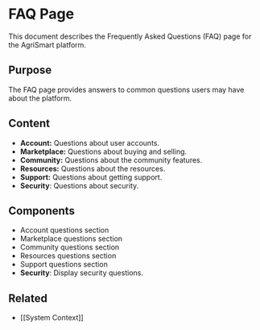 # FAQ Page

This document describes the Frequently Asked Questions (FAQ) page for the AgriSmart platform.

## Purpose

The FAQ page provides answers to common questions users may have about the platform.

## Content

*   **Account:** Questions about user accounts.
*   **Marketplace:** Questions about buying and selling.
*   **Community:** Questions about the community features.
*   **Resources:** Questions about the resources.
*   **Support:** Questions about getting support.
*   **Security**: Questions about security.

## Components

*   Account questions section
*   Marketplace questions section
*   Community questions section
*   Resources questions section
*   Support questions section
* **Security**: Display security questions.

## Related

* [[System Context]]
